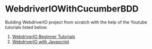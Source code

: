 # WebdriverIOWithCucumberBDD
Building WebdriverIO project from scratch with the help of the Youtube tutorials listed below:
1) [WebdriverIO Beginner Tutorials](https://youtube.com/playlist?list=PLhW3qG5bs-L9K2xtu-04jZFqykzXzqJW8&si=89GzNaPCwjNThnBT)
2) [WebdriverIO with Javascript](https://youtube.com/playlist?list=PLQKDzuA2cCjp9dOIgk6H4IBjLh23aaRUS&si=skThqjJ9TK6Qgu2c)
